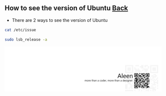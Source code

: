 ## How to see the version of Ubuntu [Back](./qa.md)

- There are 2 ways to see the version of Ubuntu

```bash
cat /etc/issue
```

```bash
sudo lsb_release -a
```

<a href="http://aleen42.github.io/" target="_blank" ><img src="./../pic/tail.gif"></a>
